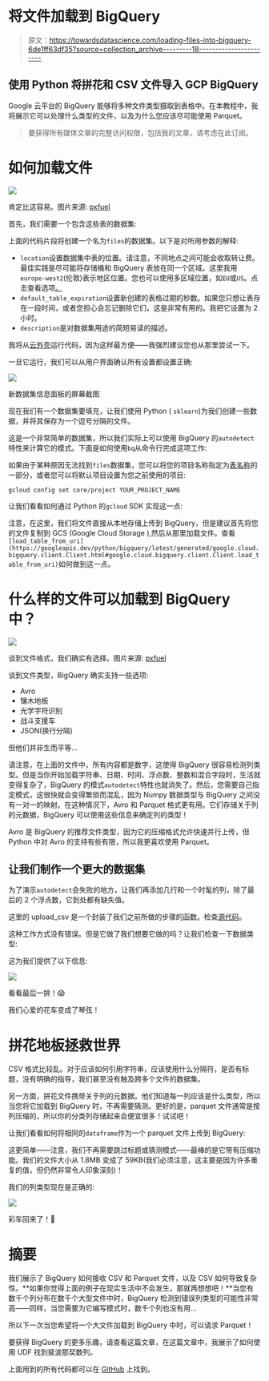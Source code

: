 # 将文件加载到 BigQuery

> 原文：<https://towardsdatascience.com/loading-files-into-bigquery-6de1ff63df35?source=collection_archive---------18----------------------->

## 使用 Python 将拼花和 CSV 文件导入 GCP BigQuery

Google 云平台的 BigQuery 能够将多种文件类型摄取到表格中。在本教程中，我将展示它可以处理什么类型的文件，以及为什么您应该尽可能使用 Parquet。

> 要获得所有媒体文章的完整访问权限，包括我的文章，请考虑在此订阅。

# 如何加载文件

![](img/81d857b2151dda95735eacc76b3696d8.png)

肯定比这容易。图片来源: [pxfuel](https://www.pxfuel.com/en/free-photo-emvlj)

首先，我们需要一个包含这些表的数据集:

上面的代码片段将创建一个名为`files`的数据集。以下是对所用参数的解释:

*   `location`设置数据集中表的位置。请注意，不同地点之间可能会收取转让费。最佳实践是尽可能将存储桶和 BigQuery 表放在同一个区域。这里我用`europe-west2`(伦敦)表示地区位置。您也可以使用多区域位置，如`EU`或`US`。点击查看选项[。](https://cloud.google.com/bigquery/docs/locations)
*   `default_table_expiration`设置新创建的表格过期的秒数。如果您只想让表存在一段时间，或者您担心会忘记删除它们，这是非常有用的。我把它设置为 2 小时。
*   `description`是对数据集用途的简短易读的描述。

我将从[云外壳](https://cloud.google.com/shell)运行代码，因为这样最方便——我强烈建议您也从那里尝试一下。

一旦它运行，我们可以从用户界面确认所有设置都设置正确:

![](img/6646786ad4c9dbc2646cccc49028bd49.png)

新数据集信息面板的屏幕截图

现在我们有一个数据集要填充，让我们使用 Python ( `sklearn`)为我们创建一些数据，并将其保存为一个逗号分隔的文件。

这是一个非常简单的数据集，所以我们实际上可以使用 BigQuery 的`autodetect`特性来计算它的模式。下面是如何使用`bq`从命令行完成这项工作:

如果由于某种原因无法找到`files`数据集，您可以将您的项目名称指定为[表名称](https://cloud.google.com/bigquery/docs/loading-data-local#loading_data_from_a_local_data_source)的一部分，或者您可以将默认项目设置为您之前使用的项目:

`gcloud config set core/project YOUR_PROJECT_NAME`

让我们看看如何通过 Python 的`gcloud` SDK 实现这一点:

注意，在这里，我们将文件直接从本地存储上传到 BigQuery，但是建议首先将您的文件复制到 GCS (Google Cloud Storage ),然后从那里加载文件。查看`[load_table_from_uri](https://googleapis.dev/python/bigquery/latest/generated/google.cloud.bigquery.client.Client.html#google.cloud.bigquery.client.Client.load_table_from_uri)`如何做到这一点。

# 什么样的文件可以加载到 BigQuery 中？

![](img/71aa3fe9cf09c36e3e3926342e2c3c5a.png)

谈到文件格式，我们确实有选择。图片来源: [pxfuel](https://www.pxfuel.com/en/free-photo-ocilb)

谈到文件类型，BigQuery 确实支持一些选项:

*   Avro
*   镶木地板
*   光学字符识别
*   战斗支援车
*   JSON(换行分隔)

但他们并非生而平等…

请注意，在上面的文件中，所有内容都是数字，这使得 BigQuery 很容易检测列类型。但是当你开始加载字符串、日期、时间、浮点数、整数和混合字段时，生活就变得复杂了，BigQuery 的模式`autodetect`特性也就消失了。然后，您需要自己指定模式，这很快就会变得繁琐而混乱，因为 Numpy 数据类型与 BigQuery 之间没有一对一的映射。在这种情况下，Avro 和 Parquet 格式更有用。它们存储关于列的元数据，BigQuery 可以使用这些信息来确定列的类型！

Avro 是 BigQuery 的推荐文件类型，因为它的压缩格式允许快速并行上传，但 Python 中对 Avro 的支持有些有限，所以我更喜欢使用 Parquet。

## 让我们制作一个更大的数据集

为了演示`autodetect`会失败的地方，让我们再添加几行和一个时髦的列，除了最后的 2 个浮点数，它到处都有缺失值。

这里的 upload_csv 是一个封装了我们之前所做的步骤的函数。检查[源代码](https://github.com/niczky12/medium/tree/master/tech/bigquery/file_loads)。

这种工作方式没有错误。但是它做了我们想要它做的吗？让我们检查一下数据类型:

这为我们提供了以下信息:

![](img/3dbd70b73ff45c3852c957b01e914a1d.png)

看看最后一排！😱

我们心爱的花车变成了琴弦！

# 拼花地板拯救世界

CSV 格式比较乱。对于应该如何引用字符串，应该使用什么分隔符，是否有标题，没有明确的指导，我们甚至没有触及跨多个文件的数据集。

另一方面，拼花文件携带关于列的元数据。他们知道每一列应该是什么类型，所以当您将它加载到 BigQuery 时，不再需要猜测。更好的是，parquet 文件通常是按列压缩的，所以你的分类列存储起来会便宜很多！试试吧！

让我们看看如何将相同的`dataframe`作为一个 parquet 文件上传到 BigQuery:

这更简单——注意，我们不再需要跳过标题或猜测模式——最棒的是它带有压缩功能。我们的文件大小从 1.8MB 变成了 59KB(我们必须注意，这主要是因为许多重复的值，但仍然非常令人印象深刻)！

我们的列类型现在是正确的:

![](img/26d5124c5bbf307845ddf417df6d36c4.png)

彩车回来了！🎉

# 摘要

我们展示了 BigQuery 如何接收 CSV 和 Parquet 文件，以及 CSV 如何导致复杂性。**如果你觉得上面的例子在现实生活中不会发生，那就再想想吧！**当您有数千个列分布在数千个大型文件中时，BigQuery 检测到错误列类型的可能性非常高——同样，当您需要为它编写模式时，数千个列也没有用…

所以下一次当您希望将一个大文件加载到 BigQuery 中时，可以请求 Parquet！

要获得 BigQuery 的更多乐趣，请查看这篇文章，在这篇文章中，我展示了如何使用 UDF 找到斐波那契数列。

上面用到的所有代码都可以在 [GitHub](https://github.com/niczky12/medium/tree/master/tech/bigquery/file_loads) 上找到。